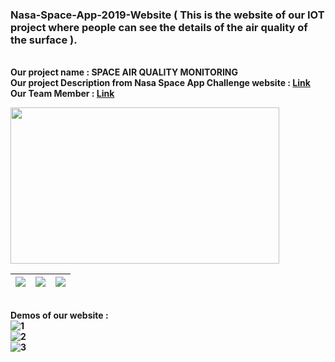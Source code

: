 ### Nasa-Space-App-2019-Website ( This is the website of our IOT project where people can see the details of the air quality of the surface ). 
<br><b> Our project name <b> : <b> SPACE AIR QUALITY MONITORING <b> 
<br><b> Our project Description from  Nasa Space App Challenge website <b> : [Link](https://2019.spaceappschallenge.org/challenges/living-our-world/surface-air-quality-mission/teams/decoders-squad/project)
<br> <b>Our Team Member :<b> [Link](https://2019.spaceappschallenge.org/challenges/living-our-world/surface-air-quality-mission/teams/decoders-squad/members)

<img src="https://drive.google.com/uc?export=view&id=18Jyo_n_Hpn7WqF1yG8a717mEZkOAoeTR" width="430" height="250"/>

<img src="https://user-images.githubusercontent.com/33654834/79999091-53652d80-84dd-11ea-901e-da6b86d414eb.png"/>  |  <img src="https://user-images.githubusercontent.com/33654834/79999079-4ea07980-84dd-11ea-9b6f-63db6fadfc9b.png"/>  | <img src="https://user-images.githubusercontent.com/33654834/79999088-519b6a00-84dd-11ea-8b1e-b347c97d8d92.png"/>  
:-------------------------:|:-------------------------:|:-------------------------:

<br>Demos of our website : <br>
![1](https://user-images.githubusercontent.com/33654834/79999091-53652d80-84dd-11ea-901e-da6b86d414eb.png)
<br>
![2](https://user-images.githubusercontent.com/33654834/79999079-4ea07980-84dd-11ea-9b6f-63db6fadfc9b.png)
<br>
![3](https://user-images.githubusercontent.com/33654834/79999088-519b6a00-84dd-11ea-8b1e-b347c97d8d92.png)




